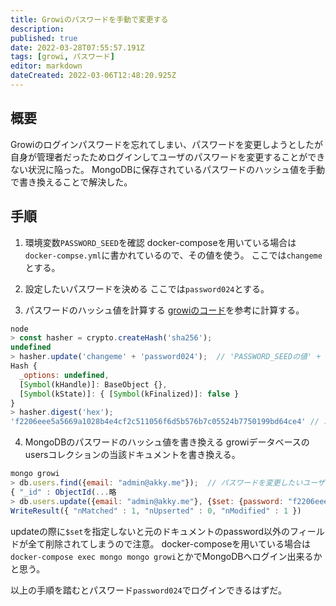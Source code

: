 ```yaml
---
title: Growiのパスワードを手動で変更する
description: 
published: true
date: 2022-03-28T07:55:57.191Z
tags: [growi, パスワード]
editor: markdown
dateCreated: 2022-03-06T12:48:20.925Z
---
```


## 概要
Growiのログインパスワードを忘れてしまい、パスワードを変更しようとしたが自身が管理者だったためログインしてユーザのパスワードを変更することができない状況に陥った。
MongoDBに保存されているパスワードのハッシュ値を手動で書き換えることで解決した。

## 手順
1. 環境変数`PASSWORD_SEED`を確認
docker-composeを用いている場合は`docker-compse.yml`に書かれているので、その値を使う。
ここでは`changeme`とする。

2. 設定したいパスワードを決める
ここでは`password024`とする。

3. パスワードのハッシュ値を計算する
[growiのコード](https://github.com/weseek/growi/blob/60b9769b3a8081ce0567eba54223771f13028450/packages/app/src/server/models/user.js#L131)を参考に計算する。
```js
node
> const hasher = crypto.createHash('sha256');
undefined
> hasher.update('changeme' + 'password024');  // 'PASSWORD_SEEDの値' + '設定したいパスワード'
Hash {
  _options: undefined,
  [Symbol(kHandle)]: BaseObject {},
  [Symbol(kState)]: { [Symbol(kFinalized)]: false }
}
> hasher.digest('hex');
'f2206eee5a5669a1028b4e4cf2c511056f6d5b576b7c05524b7750199bd64ce4' // パスワードのハッシュ値
```

4. MongoDBのパスワードのハッシュ値を書き換える
growiデータベースのusersコレクションの当該ドキュメントを書き換える。
```js
mongo growi
> db.users.find({email: "admin@akky.me"});  // パスワードを変更したいユーザのメールアドレスを指定
{ "_id" : ObjectId(...略
> db.users.update({email: "admin@akky.me"}, {$set: {password: "f2206eee5a5669a1028b4e4cf2c511056f6d5b576b7c05524b7750199bd64ce4"}});  // 変更する
WriteResult({ "nMatched" : 1, "nUpserted" : 0, "nModified" : 1 })

```
updateの際に`$set`を指定しないと元のドキュメントのpassword以外のフィールドが全て削除されてしまうので注意。
docker-composeを用いている場合は`docker-compose exec mongo mongo growi`とかでMongoDBへログイン出来るかと思う。

以上の手順を踏むとパスワード`password024`でログインできるはずだ。
